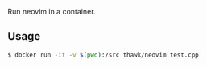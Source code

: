 Run neovim in a container.

## Usage

```sh
$ docker run -it -v $(pwd):/src thawk/neovim test.cpp
```

